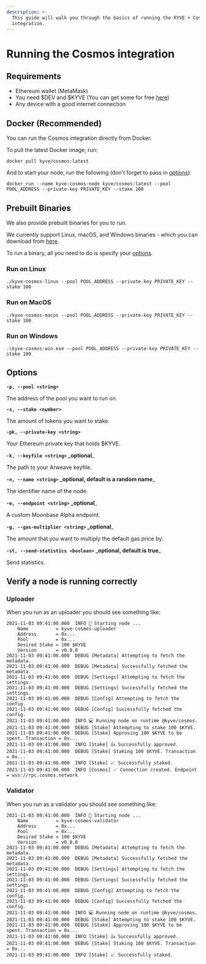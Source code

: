 ```yaml
---
description: >-
  This guide will walk you through the basics of running the KYVE + Cosmos
  integration.
---
```


# Running the Cosmos integration

## Requirements

- Ethereum wallet (MetaMask)
- You need $DEV and $KYVE (You can get some for free [here](https://app.kyve.network/faucet))
- Any device with a good internet connection

## Docker (Recommended)

You can run the Cosmos integration directly from Docker.

To pull the latest Docker image, run:

```
docker pull kyve/cosmos:latest
```

And to start your node, run the following (don't forget to pass in [options](running.md#options)):

```
docker run --name kyve-cosmos-node kyve/cosmos:latest --pool POOL_ADDRESS --private-key PRIVATE_KEY --stake 100
```

## Prebuilt Binaries

We also provide prebuilt binaries for you to run.

We currently support Linux, macOS, and Windows binaries - which you can download from [here](https://github.com/KYVENetwork/cosmos/releases).

To run a binary, all you need to do is specify your [options](running.md#options).

### Run on Linux

```
./kyve-cosmos-linux --pool POOL_ADDRESS --private-key PRIVATE_KEY --stake 100
```

### Run on MacOS

```
./kyve-cosmos-macos --pool POOL_ADDRESS --private-key PRIVATE_KEY --stake 100
```

### Run on Windows

```
.\kyve-cosmos-win.exe --pool POOL_ADDRESS --private-key PRIVATE_KEY --stake 100
```

## Options

**`-p, --pool <string>`**

The address of the pool you want to run on.

**`-s, --stake <number>`**

The amount of tokens you want to stake.

**`-pk, --private-key <string>`**

Your Ethereum private key that holds $KYVE.

**`-k, --keyfile <string>` \_optional**\_

The path to your Arweave keyfile.

**`-n, --name <string>` \_optional, default is a random name**\_

The identifier name of the node.

**`-e, --endpoint <string>` \_optional**\_

A custom Moonbase Alpha endpoint.

**`-g, --gas-multiplier <string>` \_optional**\_

The amount that you want to multiply the default gas price by.

**`-st, --send-statistics <boolean>` \_optional, default is true**\_

Send statistics.

## Verify a node is running correctly

### Uploader

When you run as an uploader you should see something like:

```
2021-11-03 09:41:00.000  INFO 🚀 Starting node ...
    Name          = kyve-cosmos-uploader
    Address       = 0x...
    Pool          = 0x...
    Desired Stake = 100 $KYVE
    Version       = v0.0.0
2021-11-03 09:41:00.000  DEBUG [Metadata] Attempting to fetch the metadata.
2021-11-03 09:41:00.000  DEBUG [Metadata] Successfully fetched the metadata.
2021-11-03 09:41:00.000  DEBUG [Settings] Attempting to fetch the settings.
2021-11-03 09:41:00.000  DEBUG [Settings] Successfully fetched the settings.
2021-11-03 09:41:00.000  DEBUG [Config] Attempting to fetch the config.
2021-11-03 09:41:00.000  DEBUG [Config] Successfully fetched the config.
2021-11-03 09:41:00.000  INFO 💻 Running node on runtime @kyve/cosmos.
2021-11-03 09:41:00.000  DEBUG [Stake] Attempting to stake 100 $KYVE.
2021-11-03 09:41:00.000  DEBUG [Stake] Approving 100 $KYVE to be spent. Transaction = 0x...
2021-11-03 09:41:00.000  INFO [Stake] 👍 Successfully approved.
2021-11-03 09:41:00.000  DEBUG [Stake] Staking 100 $KYVE. Transaction = 0x...
2021-11-03 09:41:00.000  INFO [Stake] 📈 Successfully staked.
2021-11-03 09:41:00.000  INFO [Cosmos] ✅ Connection created. Endpoint = wss://rpc.cosmos.network
```

### Validator

When you run as a validator you should see something like:

```
2021-11-03 09:41:00.000  INFO 🚀 Starting node ...
    Name          = kyve-cosmos-validator
    Address       = 0x...
    Pool          = 0x...
    Desired Stake = 100 $KYVE
    Version       = v0.0.0
2021-11-03 09:41:00.000  DEBUG [Metadata] Attempting to fetch the metadata.
2021-11-03 09:41:00.000  DEBUG [Metadata] Successfully fetched the metadata.
2021-11-03 09:41:00.000  DEBUG [Settings] Attempting to fetch the settings.
2021-11-03 09:41:00.000  DEBUG [Settings] Successfully fetched the settings.
2021-11-03 09:41:00.000  DEBUG [Config] Attempting to fetch the config.
2021-11-03 09:41:00.000  DEBUG [Config] Successfully fetched the config.
2021-11-03 09:41:00.000  INFO 💻 Running node on runtime @kyve/cosmos.
2021-11-03 09:41:00.000  DEBUG [Stake] Attempting to stake 100 $KYVE.
2021-11-03 09:41:00.000  DEBUG [Stake] Approving 100 $KYVE to be spent. Transaction = 0x...
2021-11-03 09:41:00.000  INFO [Stake] 👍 Successfully approved.
2021-11-03 09:41:00.000  DEBUG [Stake] Staking 100 $KYVE. Transaction = 0x...
2021-11-03 09:41:00.000  INFO [Stake] 📈 Successfully staked.
```
